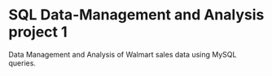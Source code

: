 # SQL Data-Management and Analysis project 1
Data Management and Analysis of Walmart sales data using MySQL queries.
